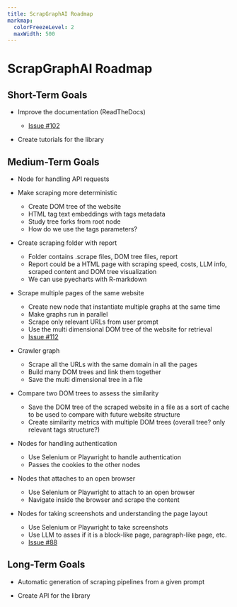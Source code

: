 ```yaml
---
title: ScrapGraphAI Roadmap
markmap:
  colorFreezeLevel: 2
  maxWidth: 500
---
```


# **ScrapGraphAI Roadmap**

## **Short-Term Goals**

- Improve the documentation (ReadTheDocs)
    - [Issue #102](https://github.com/VinciGit00/Scrapegraph-ai/issues/102)

- Create tutorials for the library

## **Medium-Term Goals**

- Node for handling API requests
- Make scraping more deterministic
    - Create DOM tree of the website
    - HTML tag text embeddings with tags metadata
    - Study tree forks from root node
    - How do we use the tags parameters?

- Create scraping folder with report
    - Folder contains .scrape files, DOM tree files, report
    - Report could be a HTML page with scraping speed, costs, LLM info, scraped content and DOM tree visualization
    - We can use pyecharts with R-markdown

- Scrape multiple pages of the same website
    - Create new node that instantiate multiple graphs at the same time
    - Make graphs run in parallel
    - Scrape only relevant URLs from user prompt
    - Use the multi dimensional DOM tree of the website for retrieval
  - [Issue #112](https://github.com/VinciGit00/Scrapegraph-ai/issues/112)

- Crawler graph
    - Scrape all the URLs with the same domain in all the pages
    - Build many DOM trees and link them together
    - Save the multi dimensional tree in a file

- Compare two DOM trees to assess the similarity
    - Save the DOM tree of the scraped website in a file as a sort of cache to be used to compare with future website structure
    - Create similarity metrics with multiple DOM trees (overall tree? only relevant tags structure?)

- Nodes for handling authentication
    - Use Selenium or Playwright to handle authentication
    - Passes the cookies to the other nodes

- Nodes that attaches to an open browser
    - Use Selenium or Playwright to attach to an open browser
    - Navigate inside the browser and scrape the content

- Nodes for taking screenshots and understanding the page layout
    - Use Selenium or Playwright to take screenshots
    - Use LLM to asses if it is a block-like page, paragraph-like page, etc.
    - [Issue #88](https://github.com/VinciGit00/Scrapegraph-ai/issues/88)
    
## **Long-Term Goals**

- Automatic generation of scraping pipelines from a given prompt

- Create API for the library